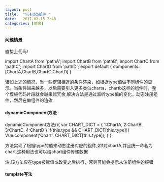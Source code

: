 ```yaml
---
layout: post
title:  "vue动态组件 "
date:   2017-02-15 2:48
categories: [前端]
---
```


#### 问题情景
直接上代码!

  <template>
    <div>
      <div v-if="type==1">
        <chart-a></chart-a>
      </div>
      <div v-if="type==2">
        <chart-b></chart-b>
      </div>
      <div v-if="type==3">
        <chart-c></chart-c>
      </div>
      <div v-if="type==4">
        <chart-d></chart-d>
      </div>
    </div>
  </template>
  import ChartA from 'pathA';
  import ChartB from 'pathB';
  import ChartC from 'pathC';
  import ChartD from 'pathD';
  export default {
    components:[ChartA,ChartB,ChartC,ChartD]
  }

诸如上述的情况，当一些逻辑相近的条件渲染，如根据type值做不同组件的显示。当条件越来越多，以后需要引入更多类似charta，chartb这样的组件时，整个模板代码片段就会越来越冗余,解决方法是通过监听type值的变化，动态注册组件，然后在做组件的渲染

#### dynamicComponent方法

  dynamicComponent方法(){
    var CHART_DICT = {
      1:ChartA,
      2:ChartB,
      3:ChartC,
      4:ChartD
    }
    if(this.type && CHART_DICT[this.type]){
      Vue.component('Chart', CHART_DICT[this.type]);
    }
  }

方法实现了根据type的值来动态注册对应的组件,如1对chartA,并且统一命名为chart.这种用法也可以给chart组件传递数据

注:该方法应在type被赋值或改变之后执行，否则可能会提示未注册组件的报错

#### template写法

<template>
  <div v-if="type">
    <chart></chart>
  </div>
</template>
